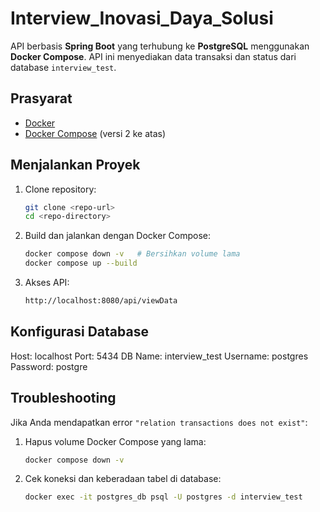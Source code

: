 # Interview_Inovasi_Daya_Solusi
API berbasis **Spring Boot** yang terhubung ke **PostgreSQL** menggunakan **Docker Compose**. API ini menyediakan data transaksi dan status dari database `interview_test`.

## Prasyarat

- [Docker](https://www.docker.com/)
- [Docker Compose](https://docs.docker.com/compose/) (versi 2 ke atas)

## Menjalankan Proyek

1.  Clone repository:
    ```bash
    git clone <repo-url>
    cd <repo-directory>
    ```
2.  Build dan jalankan dengan Docker Compose:
    ```bash
    docker compose down -v   # Bersihkan volume lama
    docker compose up --build
    ```
3.  Akses API:
    ```bash
    http://localhost:8080/api/viewData
    ```

## Konfigurasi Database

Host: localhost
Port: 5434
DB Name: interview_test
Username: postgres
Password: postgre


## Troubleshooting

Jika Anda mendapatkan error `"relation transactions does not exist"`:

1.  Hapus volume Docker Compose yang lama:
    ```bash
    docker compose down -v
    ```
2.  Cek koneksi dan keberadaan tabel di database:
    ```bash
    docker exec -it postgres_db psql -U postgres -d interview_test
    ```
